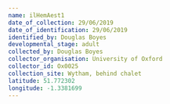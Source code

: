 ```yaml
---
name: ilHemAest1
date_of_collection: 29/06/2019
date_of_identification: 29/06/2019
identified_by: Douglas Boyes
developmental_stage: adult
collected_by: Douglas Boyes
collector_organisation: University of Oxford
collector_id: Ox0025
collection_site: Wytham, behind chalet
latitude: 51.772302
longitude: -1.3381699
---
```

